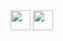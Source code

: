 <img height="32" width="32" src="https://cdn.jsdelivr.net/npm/simple-icons@v5/icons/Adobe Creative Cloud.svg" />
<img height="32" width="32" src="https://unpkg.com/simple-icons@v5/icons/Adobe Creative Cloud.svg" />
